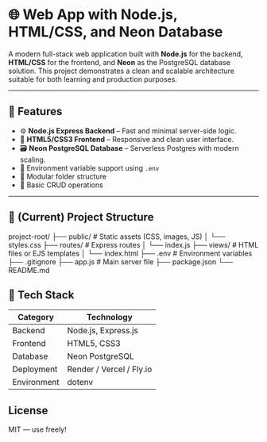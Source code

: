 # 🌐 Web App with Node.js, HTML/CSS, and Neon Database

A modern full-stack web application built with **Node.js** for the backend, 
**HTML/CSS** for the frontend, and **Neon** as the PostgreSQL database solution. 
This project demonstrates a clean and scalable architecture suitable for both learning and production purposes.

---

## 🚀 Features

- ⚙️ **Node.js Express Backend** – Fast and minimal server-side logic.
- 🎨 **HTML5/CSS3 Frontend** – Responsive and clean user interface.
- 🗃️ **Neon PostgreSQL Database** – Serverless Postgres with modern scaling.
- 🔐 Environment variable support using `.env`
- 📁 Modular folder structure
- 📝 Basic CRUD operations

---

## 📁 (Current) Project Structure

project-root/
├── public/ # Static assets (CSS, images, JS)
│ └── styles.css
├── routes/ # Express routes
│ └── index.js
├── views/ # HTML files or EJS templates
│ └── index.html
├── .env # Environment variables
├── .gitignore
├── app.js # Main server file
├── package.json
└── README.md

## 🧪 Tech Stack

| Category       | Technology               |
|----------------|--------------------------|
| Backend        | Node.js, Express.js      |
| Frontend       | HTML5, CSS3              |
| Database       | Neon PostgreSQL          |
| Deployment     | Render / Vercel / Fly.io |
| Environment    | dotenv                   |

## License

MIT — use freely!
